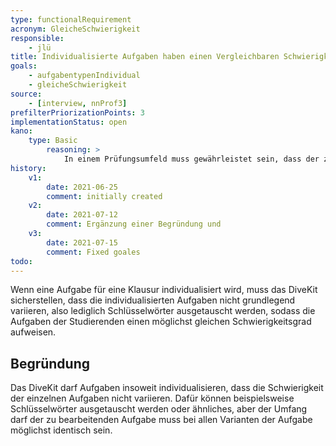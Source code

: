 ```yaml
---
type: functionalRequirement
acronym: GleicheSchwierigkeit
responsible: 
    - jlü
title: Individualisierte Aufgaben haben einen Vergleichbaren Schwierigkeitsgrad
goals: 
    - aufgabentypenIndividual
    - gleicheSchwierigkeit
source:
    - [interview, nnProf3]
prefilterPriorizationPoints: 3
implementationStatus: open
kano:
    type: Basic
        reasoning: >
            In einem Prüfungsumfeld muss gewährleistet sein, dass der zu prüfende Inhalt allen Studierenden in einem gleichen Schwierigkeitsgrad gestellt wird.
history:
    v1:
        date: 2021-06-25
        comment: initially created
    v2:
        date: 2021-07-12
        comment: Ergänzung einer Begründung und 
    v3:
        date: 2021-07-15
        comment: Fixed goales
todo: 
---
```



Wenn eine Aufgabe für eine Klausur individualisiert wird, muss das DiveKit sicherstellen,
dass die individualisierten Aufgaben nicht grundlegend variieren, also lediglich Schlüsselwörter ausgetauscht werden, sodass
die Aufgaben der Studierenden einen möglichst gleichen Schwierigkeitsgrad aufweisen.

## Begründung
Das DiveKit darf Aufgaben insoweit individualisieren, dass die Schwierigkeit der einzelnen Aufgaben nicht variieren.
Dafür können beispielsweise Schlüsselwörter ausgetauscht werden oder ähnliches, aber der Umfang darf der zu bearbeitenden Aufgabe
muss bei allen Varianten der Aufgabe möglichst identisch sein.
